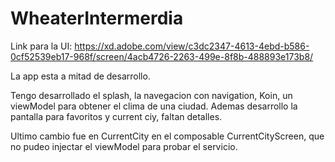 # WheaterIntermerdia
Link para la UI: https://xd.adobe.com/view/c3dc2347-4613-4ebd-b586-0cf52539eb17-968f/screen/4acb4726-2263-499e-8f8b-488893e173b8/

La app esta a mitad de desarrollo. 

Tengo desarrollado el splash, la navegacion con navigation, Koin, un viewModel para obtener el clima de una ciudad. Ademas 
desarrollo la pantalla para favoritos y current ciy, faltan detalles. 

Ultimo cambio fue en CurrentCity en el composable CurrentCityScreen, que no pudeo injectar el viewModel para probar el servicio.

